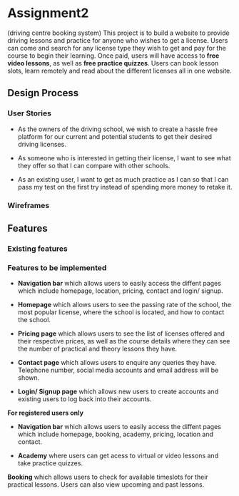 # Assignment2

(driving centre booking system)
This project is to build a website to provide driving lessons and practice for anyone who wishes to get a license. Users can come and search for any license type they wish to get and pay for the course to begin their learning. Once paid, users will have access to **free video lessons**, as well as **free practice quizzes**. Users can book lesson slots, learn remotely and read about the different licenses all in one website.

## Design Process

### User Stories

- As the owners of the driving school, we wish to create a hassle free platform for our current and potential students to get their desired driving licenses.

- As someone who is interested in getting their license, I want to see what they offer so that I can compare with other schools.

- As an existing user, I want to get as much practice as I can so that I can pass my test on the first try instead of spending more money to retake it.

### Wireframes

## Features

### Existing features

### Features to be implemented

- **Navigation bar** which allows users to easily access the diffent pages which include homepage, location, pricing, contact and login/ signup.

- **Homepage** which allows users to see the passing rate of the school, the most popular license, where the school is located, and how to contact the school.

- **Pricing page** which allows users to see the list of licenses offered and their respective prices, as well as the course details where they can see the number of practical and theory lessons they have.

- **Contact page** which allows users to enquire any queries they have. Telephone number, social media accounts and email address will be shown.

- **Login/ Signup page** which allows new users to create accounts and existing users to log back into their accounts.

**For registered users only**

- **Navigation bar** which allows users to easily access the diffent pages which include homepage, booking, academy, pricing, location and contact.

- **Academy** where users can get acess to virtual or video lessons and take practice quizzes.

**Booking** which allows users to check for available timeslots for their practical lessons. Users can also view upcoming and past lessons.
